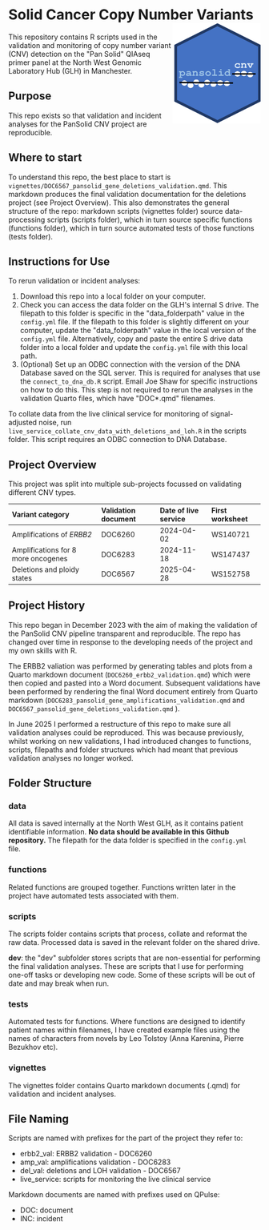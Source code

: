 # Solid Cancer Copy Number Variants <img src="pansolid_cnv_logo.png" align="right" height="200"/>

This repository contains R scripts used in the validation and monitoring of copy number variant (CNV) detection on the "Pan Solid" QIAseq primer panel at the North West Genomic Laboratory Hub (GLH) in Manchester.

## Purpose

This repo exists so that validation and incident analyses for the PanSolid CNV project are reproducible.

## Where to start

To understand this repo, the best place to start is `vignettes/DOC6567_pansolid_gene_deletions_validation.qmd`.
This markdown produces the final validation documentation for the deletions project (see Project Overview).
This also demonstrates the general structure of the repo: markdown scripts (vignettes folder) source data-processing scripts (scripts folder), which in turn source specific functions (functions folder), which in turn source automated tests of those functions (tests folder).

## Instructions for Use

To rerun validation or incident analyses:

1.  Download this repo into a local folder on your computer.
2.  Check you can access the data folder on the GLH's internal S drive. The filepath to this folder is specific in the "data_folderpath" value in the `config.yml` file. If the filepath to this folder is slightly different on your computer, update the "data_folderpath" value in the local version of the `config.yml` file. Alternatively, copy and paste the entire S drive data folder into a local folder and update the `config.yml` file with this local path.
3.  (Optional) Set up an ODBC connection with the version of the DNA Database saved on the SQL server. This is required for analyses that use the `connect_to_dna_db.R` script. Email Joe Shaw for specific instructions on how to do this. This step is not required to rerun the analyses in the validation Quarto files, which have "DOC\*.qmd" filenames.

To collate data from the live clinical service for monitoring of signal-adjusted noise, run `live_service_collate_cnv_data_with_deletions_and_loh.R` in the scripts folder.
This script requires an ODBC connection to DNA Database.

## Project Overview

This project was split into multiple sub-projects focussed on validating different CNV types.

| Variant category | Validation document | Date of live service | First worksheet |
|:------------------------|:---------------|:---------------|:---------------|
| Amplifications of *ERBB2* | DOC6260 | 2024-04-02 | WS140721 |
| Amplifications for 8 more oncogenes | DOC6283 | 2024-11-18 | WS147437 |
| Deletions and ploidy states | DOC6567 | 2025-04-28 | WS152758 |

## Project History

This repo began in December 2023 with the aim of making the validation of the PanSolid CNV pipeline transparent and reproducible.
The repo has changed over time in response to the developing needs of the project and my own skills with R.

The ERBB2 valiation was performed by generating tables and plots from a Quarto markdown document (`DOC6260_erbb2_validation.qmd`) which were then copied and pasted into a Word document.
Subsequent validations have been performed by rendering the final Word document entirely from Quarto markdown (`DOC6283_pansolid_gene_amplifications_validation.qmd` and `DOC6567_pansolid_gene_deletions_validation.qmd` ).

In June 2025 I performed a restructure of this repo to make sure all validation analyses could be reproduced.
This was because previously, whilst working on new validations, I had introduced changes to functions, scripts, filepaths and folder structures which had meant that previous validation analyses no longer worked.

## Folder Structure

### data

All data is saved internally at the North West GLH, as it contains patient identifiable information.
**No data should be available in this Github repository.** The filepath for the data folder is specified in the `config.yml` file.

### functions

Related functions are grouped together.
Functions written later in the project have automated tests associated with them.

### scripts

The scripts folder contains scripts that process, collate and reformat the raw data.
Processed data is saved in the relevant folder on the shared drive.

**dev**: the "dev" subfolder stores scripts that are non-essential for performing the final validation analyses.
These are scripts that I use for performing one-off tasks or developing new code.
Some of these scripts will be out of date and may break when run.

### tests

Automated tests for functions.
Where functions are designed to identify patient names within filenames, I have created example files using the names of characters from novels by Leo Tolstoy (Anna Karenina, Pierre Bezukhov etc).

### vignettes

The vignettes folder contains Quarto markdown documents (.qmd) for validation and incident analyses.

## File Naming

Scripts are named with prefixes for the part of the project they refer to:

-   erbb2_val: ERBB2 validation - DOC6260
-   amp_val: amplifications validation - DOC6283
-   del_val: deletions and LOH validation - DOC6567
-   live_service: scripts for monitoring the live clinical service

Markdown documents are named with prefixes used on QPulse:

-   DOC: document
-   INC: incident
